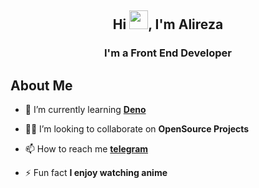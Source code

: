 <h2 align="center">Hi <img src="https://raw.githubusercontent.com/MartinHeinz/MartinHeinz/master/wave.gif" width="30px">, I'm Alireza</h2>
<h3 align="center">I'm a Front End Developer</h3>


## About Me



- 🌱 I’m currently learning **[Deno](https://deno.land)**

- 👨‍💻 I’m looking to collaborate on **OpenSource Projects**

- 📫 How to reach me **[telegram](https://t.me/Lorem10)**

- ⚡ Fun fact **I enjoy watching anime**
